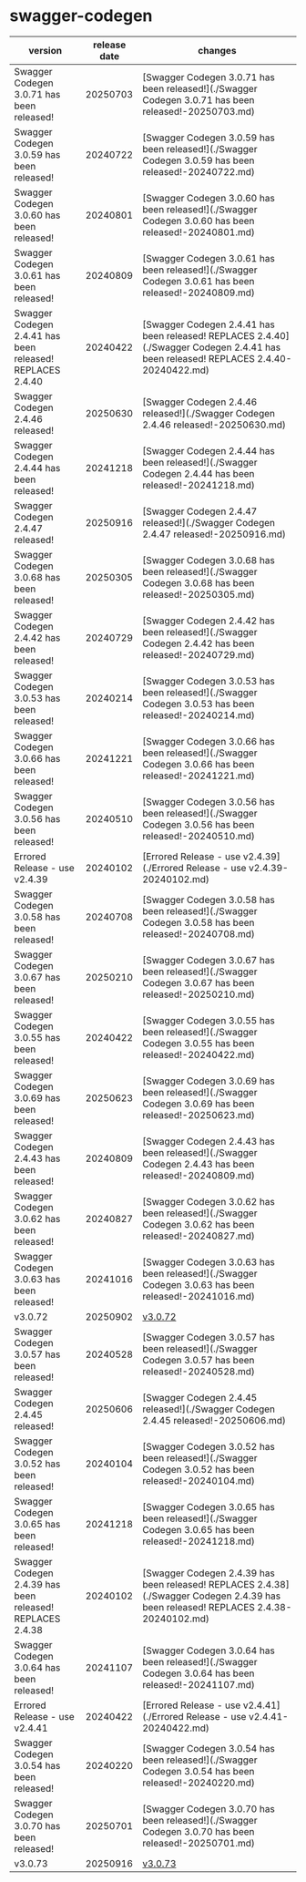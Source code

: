 # swagger-codegen	


|version|release date|changes|
|---|---|---|
|Swagger Codegen 3.0.71 has been released!|20250703|[Swagger Codegen 3.0.71 has been released!](./Swagger Codegen 3.0.71 has been released!-20250703.md)|
|Swagger Codegen 3.0.59 has been released!|20240722|[Swagger Codegen 3.0.59 has been released!](./Swagger Codegen 3.0.59 has been released!-20240722.md)|
|Swagger Codegen 3.0.60 has been released!|20240801|[Swagger Codegen 3.0.60 has been released!](./Swagger Codegen 3.0.60 has been released!-20240801.md)|
|Swagger Codegen 3.0.61 has been released!|20240809|[Swagger Codegen 3.0.61 has been released!](./Swagger Codegen 3.0.61 has been released!-20240809.md)|
|Swagger Codegen 2.4.41 has been released! REPLACES 2.4.40|20240422|[Swagger Codegen 2.4.41 has been released! REPLACES 2.4.40](./Swagger Codegen 2.4.41 has been released! REPLACES 2.4.40-20240422.md)|
|Swagger Codegen 2.4.46 released!|20250630|[Swagger Codegen 2.4.46 released!](./Swagger Codegen 2.4.46 released!-20250630.md)|
|Swagger Codegen 2.4.44 has been released!|20241218|[Swagger Codegen 2.4.44 has been released!](./Swagger Codegen 2.4.44 has been released!-20241218.md)|
|Swagger Codegen 2.4.47 released!|20250916|[Swagger Codegen 2.4.47 released!](./Swagger Codegen 2.4.47 released!-20250916.md)|
|Swagger Codegen 3.0.68 has been released!|20250305|[Swagger Codegen 3.0.68 has been released!](./Swagger Codegen 3.0.68 has been released!-20250305.md)|
|Swagger Codegen 2.4.42 has been released!|20240729|[Swagger Codegen 2.4.42 has been released!](./Swagger Codegen 2.4.42 has been released!-20240729.md)|
|Swagger Codegen 3.0.53 has been released!|20240214|[Swagger Codegen 3.0.53 has been released!](./Swagger Codegen 3.0.53 has been released!-20240214.md)|
|Swagger Codegen 3.0.66 has been released!|20241221|[Swagger Codegen 3.0.66 has been released!](./Swagger Codegen 3.0.66 has been released!-20241221.md)|
|Swagger Codegen 3.0.56 has been released!|20240510|[Swagger Codegen 3.0.56 has been released!](./Swagger Codegen 3.0.56 has been released!-20240510.md)|
|Errored Release - use v2.4.39|20240102|[Errored Release - use v2.4.39](./Errored Release - use v2.4.39-20240102.md)|
|Swagger Codegen 3.0.58 has been released!|20240708|[Swagger Codegen 3.0.58 has been released!](./Swagger Codegen 3.0.58 has been released!-20240708.md)|
|Swagger Codegen 3.0.67 has been released!|20250210|[Swagger Codegen 3.0.67 has been released!](./Swagger Codegen 3.0.67 has been released!-20250210.md)|
|Swagger Codegen 3.0.55 has been released!|20240422|[Swagger Codegen 3.0.55 has been released!](./Swagger Codegen 3.0.55 has been released!-20240422.md)|
|Swagger Codegen 3.0.69 has been released!|20250623|[Swagger Codegen 3.0.69 has been released!](./Swagger Codegen 3.0.69 has been released!-20250623.md)|
|Swagger Codegen 2.4.43 has been released!|20240809|[Swagger Codegen 2.4.43 has been released!](./Swagger Codegen 2.4.43 has been released!-20240809.md)|
|Swagger Codegen 3.0.62 has been released!|20240827|[Swagger Codegen 3.0.62 has been released!](./Swagger Codegen 3.0.62 has been released!-20240827.md)|
|Swagger Codegen 3.0.63 has been released!|20241016|[Swagger Codegen 3.0.63 has been released!](./Swagger Codegen 3.0.63 has been released!-20241016.md)|
|v3.0.72|20250902|[v3.0.72](./v3.0.72-20250902.md)|
|Swagger Codegen 3.0.57 has been released!|20240528|[Swagger Codegen 3.0.57 has been released!](./Swagger Codegen 3.0.57 has been released!-20240528.md)|
|Swagger Codegen 2.4.45 released!|20250606|[Swagger Codegen 2.4.45 released!](./Swagger Codegen 2.4.45 released!-20250606.md)|
|Swagger Codegen 3.0.52 has been released!|20240104|[Swagger Codegen 3.0.52 has been released!](./Swagger Codegen 3.0.52 has been released!-20240104.md)|
|Swagger Codegen 3.0.65 has been released!|20241218|[Swagger Codegen 3.0.65 has been released!](./Swagger Codegen 3.0.65 has been released!-20241218.md)|
|Swagger Codegen 2.4.39 has been released! REPLACES 2.4.38|20240102|[Swagger Codegen 2.4.39 has been released! REPLACES 2.4.38](./Swagger Codegen 2.4.39 has been released! REPLACES 2.4.38-20240102.md)|
|Swagger Codegen 3.0.64 has been released!|20241107|[Swagger Codegen 3.0.64 has been released!](./Swagger Codegen 3.0.64 has been released!-20241107.md)|
|Errored Release - use v2.4.41|20240422|[Errored Release - use v2.4.41](./Errored Release - use v2.4.41-20240422.md)|
|Swagger Codegen 3.0.54 has been released!|20240220|[Swagger Codegen 3.0.54 has been released!](./Swagger Codegen 3.0.54 has been released!-20240220.md)|
|Swagger Codegen 3.0.70 has been released!|20250701|[Swagger Codegen 3.0.70 has been released!](./Swagger Codegen 3.0.70 has been released!-20250701.md)|
|v3.0.73|20250916|[v3.0.73](./v3.0.73-20250916.md)|
